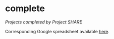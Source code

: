 complete
========

_Projects completed by Project SHARE_

Corresponding Google spreadsheet available [here](https://docs.google.com/a/jacquestardie.org/spreadsheet/ccc?key=0Arzn3dUYwd2tdDdraXE3alNFY1l1QUJ3YndZc1Bab3c&usp=sharing).

